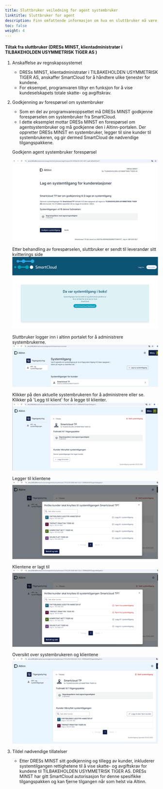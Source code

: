```yaml
---
title: Sluttbruker veiledning for agent systembruker
linktitle: Sluttbruker for agent 
description: Finn omfattende informasjon om hva en sluttbruker må være oppmerksom på, samt hvilke trinn som må følges for å etablere en systembrukerintegrasjon.
toc: false
weight: 4
---
```


#### Tiltak fra sluttbruker (DRESs MINST, klientadministratør i TILBAKEHOLDEN USYMMETRISK TIGER AS )
   1. Anskaffelse av regnskapssystemet
      - DRESs MINST, klientadministratør i TILBAKEHOLDEN USYMMETRISK TIGER AS, anskaffer SmartCloud for å håndtere ulike tjenester for kundene.
      - For eksempel, programvaren tilbyr en funksjon for å vise kundeselskapets totale skatte- og avgiftskrav.
   2. Godkjenning av forespørsel om systembruker
      - Som en del av programvareoppsettet må DRESs MINST godkjenne forespørselen om systembruker fra SmartCloud.
      - I dette eksemplet mottar DRESs MINST en forespørsel om agentsystembruker og må godkjenne den i Altinn-portalen. Der oppretter DRESs MINST en systembruker, legger til sine kunder til systembrukeren, og gir dermed SmartCloud de nødvendige tilgangspakkene.

      Godkjenn agent systembruker forespørsel

      ![godkjenn agent systembruker](../../systemvendor/systemtilgang-agent-approve.png)

      Etter behandling av forespørselen, sluttbruker er sendt til leverandør sitt kvitterings side
      ![system leverandør kvitteringsside](../../systemvendor/systemtilgang-receipt-vendor.png)

      Sluttbruker logger inn i altinn portalet for å administrere systembrukerne.
      ![list av systembrukerne](../../systemvendor/systemtilgang-overview-clientdelegation.png)

      Klikker på den aktuelle systembrukeren for å administrere eller se. Klikker på 'Legg til klient' for å legge til klienter.
      ![systembruker detalje](../../systemvendor/systemuser-agent.png)

      Legger til klientene
      ![Legg kunder til systembruker](../../systemvendor/clientdelegation-addclient.png)
      
      Klientene er lagt til
      ![kunder er lagt til systembruker](../../systemvendor/addclient-added.png)
      
      Oversikt over systembrukeren og klientene
      ![systembruker med kunder](../../systemvendor/systemuser-withclients.png)

   3. Tildel nødvendige tillatelser
      - Etter DRESs MINST sitt godkjenning og tillegg av kunder, inkluderer systemtilgangen rettighetene til å vise skatte- og avgiftskrav for kundene til  TILBAKEHOLDEN USYMMETRISK TIGER AS. DRESs MINST har gitt SmartCloud autorisasjon for denne spesifikke tilgangspakken og kan fjerne tilgangen når som helst via Altinn.
